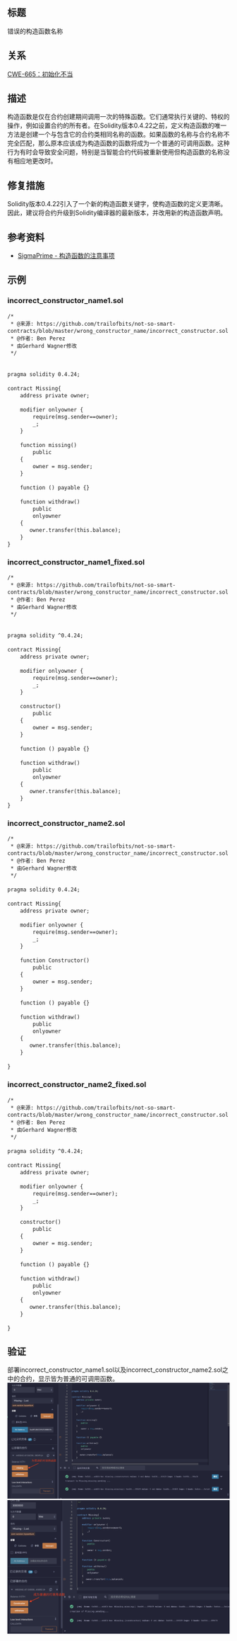 ## 标题
错误的构造函数名称

## 关系
[CWE-665：初始化不当](http://cwe.mitre.org/data/definitions/665.html)

## 描述
构造函数是仅在合约创建期间调用一次的特殊函数。它们通常执行关键的、特权的操作，例如设置合约的所有者。在Solidity版本0.4.22之前，定义构造函数的唯一方法是创建一个与包含它的合约类相同名称的函数。如果函数的名称与合约名称不完全匹配，那么原本应该成为构造函数的函数将成为一个普通的可调用函数。这种行为有时会导致安全问题，特别是当智能合约代码被重新使用但构造函数的名称没有相应地更改时。

## 修复措施
Solidity版本0.4.22引入了一个新的构造函数关键字，使构造函数的定义更清晰。因此，建议将合约升级到Solidity编译器的最新版本，并改用新的构造函数声明。

## 参考资料
* [SigmaPrime - 构造函数的注意事项](https://blog.sigmaprime.io/solidity-security.html#constructors)

## 示例

### incorrect_constructor_name1.sol
```solidity
/*
 * @来源: https://github.com/trailofbits/not-so-smart-contracts/blob/master/wrong_constructor_name/incorrect_constructor.sol
 * @作者: Ben Perez
 * 由Gerhard Wagner修改
 */


pragma solidity 0.4.24;

contract Missing{
    address private owner;

    modifier onlyowner {
        require(msg.sender==owner);
        _;
    }

    function missing()
        public 
    {
        owner = msg.sender;
    }

    function () payable {} 

    function withdraw() 
        public 
        onlyowner
    {
       owner.transfer(this.balance);
    }
}
```

### incorrect_constructor_name1_fixed.sol
```solidity
/*
 * @来源: https://github.com/trailofbits/not-so-smart-contracts/blob/master/wrong_constructor_name/incorrect_constructor.sol
 * @作者: Ben Perez
 * 由Gerhard Wagner修改
 */


pragma solidity ^0.4.24;

contract Missing{
    address private owner;

    modifier onlyowner {
        require(msg.sender==owner);
        _;
    }

    constructor()
        public
    {
        owner = msg.sender;
    }

    function () payable {}

    function withdraw()
        public
        onlyowner
    {
       owner.transfer(this.balance);
    }
}
```

### incorrect_constructor_name2.sol
```solidity
/*
 * @来源: https://github.com/trailofbits/not-so-smart-contracts/blob/master/wrong_constructor_name/incorrect_constructor.sol
 * @作者: Ben Perez
 * 由Gerhard Wagner修改
 */

pragma solidity 0.4.24;

contract Missing{
    address private owner;

    modifier onlyowner {
        require(msg.sender==owner);
        _;
    }

    function Constructor()
        public 
    {
        owner = msg.sender;
    }

    function () payable {} 

    function withdraw() 
        public 
        onlyowner
    {
       owner.transfer(this.balance);
    }

}
```

### incorrect_constructor_name2_fixed.sol
```solidity
/*
 * @来源: https://github.com/trailofbits/not-so-smart-contracts/blob/master/wrong_constructor_name/incorrect_constructor.sol
 * @作者: Ben Perez
 * 由Gerhard Wagner修改
 */

pragma solidity ^0.4.24;

contract Missing{
    address private owner;

    modifier onlyowner {
        require(msg.sender==owner);
        _;
    }

    constructor()
        public
    {
        owner = msg.sender;
    }

    function () payable {}

    function withdraw()
        public
        onlyowner
    {
       owner.transfer(this.balance);
    }

}
```

## 验证
部署incorrect_constructor_name1.sol以及incorrect_constructor_name2.sol之中的合约，显示皆为普通的可调用函数。
![1-18-1.png](./img/1-18-1.png)
![1-18-2.png](./img/1-18-2.png)

